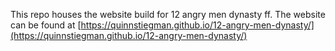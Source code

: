 This repo houses the website build for 12 angry men dynasty ff. The website can be found at [https://quinnstiegman.github.io/12-angry-men-dynasty/](https://quinnstiegman.github.io/12-angry-men-dynasty/)